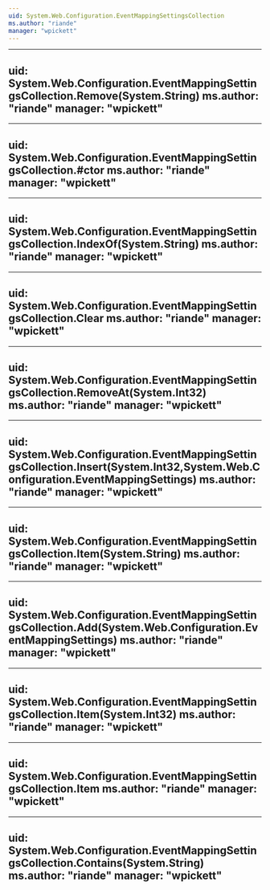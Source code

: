 ```yaml
---
uid: System.Web.Configuration.EventMappingSettingsCollection
ms.author: "riande"
manager: "wpickett"
---
```


---
uid: System.Web.Configuration.EventMappingSettingsCollection.Remove(System.String)
ms.author: "riande"
manager: "wpickett"
---

---
uid: System.Web.Configuration.EventMappingSettingsCollection.#ctor
ms.author: "riande"
manager: "wpickett"
---

---
uid: System.Web.Configuration.EventMappingSettingsCollection.IndexOf(System.String)
ms.author: "riande"
manager: "wpickett"
---

---
uid: System.Web.Configuration.EventMappingSettingsCollection.Clear
ms.author: "riande"
manager: "wpickett"
---

---
uid: System.Web.Configuration.EventMappingSettingsCollection.RemoveAt(System.Int32)
ms.author: "riande"
manager: "wpickett"
---

---
uid: System.Web.Configuration.EventMappingSettingsCollection.Insert(System.Int32,System.Web.Configuration.EventMappingSettings)
ms.author: "riande"
manager: "wpickett"
---

---
uid: System.Web.Configuration.EventMappingSettingsCollection.Item(System.String)
ms.author: "riande"
manager: "wpickett"
---

---
uid: System.Web.Configuration.EventMappingSettingsCollection.Add(System.Web.Configuration.EventMappingSettings)
ms.author: "riande"
manager: "wpickett"
---

---
uid: System.Web.Configuration.EventMappingSettingsCollection.Item(System.Int32)
ms.author: "riande"
manager: "wpickett"
---

---
uid: System.Web.Configuration.EventMappingSettingsCollection.Item
ms.author: "riande"
manager: "wpickett"
---

---
uid: System.Web.Configuration.EventMappingSettingsCollection.Contains(System.String)
ms.author: "riande"
manager: "wpickett"
---
